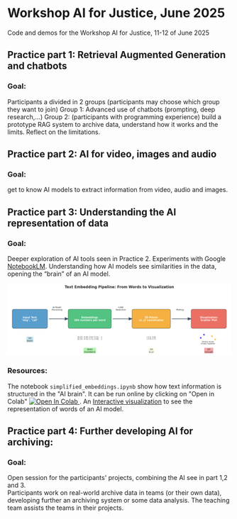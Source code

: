 # Workshop AI for Justice, June 2025
Code and demos for the Workshop AI for Justice, 11-12 of June 2025

## Practice part 1: Retrieval Augmented Generation and chatbots

### Goal: 
Participants a divided in 2 groups (participants may choose which group they want to join)
Group 1: Advanced use of chatbots (prompting, deep research,...)
Group 2: (participants with programming experience) build a prototype RAG system to archive data, understand how it works and the limits. Reflect on the limitations.

## Practice part 2: AI for video, images and audio

### Goal: 
get to know AI models to extract information from video, audio and images.

## Practice part 3: Understanding the AI representation of data

### Goal: 
Deeper exploration of AI tools seen in Practice 2.  Experiments with Google [NotebookLM](https://notebooklm.google.com/). Understanding how AI models see similarities in the data, opening the “brain” of an AI model.

![Pipeline to visualize the AI brain](AIvisualizationpipeline.png)

### Resources: 
The notebook `simplified_embeddings.ipynb` show how text information is structured in the "AI brain". It can be run online by clicking on "Open in Colab" <a target="_blank" href="https://colab.research.google.com/github/AIforJustice/workshop-June-2025/blob/main/simplified_embeddings.ipynb">
  <img src="https://colab.research.google.com/assets/colab-badge.svg" alt="Open In Colab"/>
</a>. 
An [Interactive visualization](https://projector.tensorflow.org/) to see the representation of words of an AI model.

## Practice part 4: Further developing AI for archiving: 

### Goal: 
Open session for the participants' projects, combining the AI see in part 1,2 and 3.                  
Participants work on real-world archive data in teams (or their own data), developing further an archiving system or some data analysis. The teaching team assists the teams in their projects.
